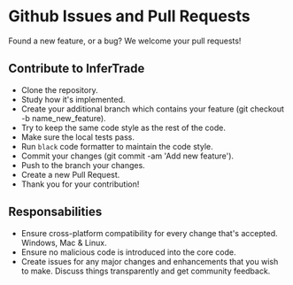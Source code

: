# Github Issues and Pull Requests

Found a new feature, or a bug? We welcome your pull requests!

## Contribute to InferTrade

* Clone the repository.
* Study how it's implemented.
* Create your additional branch which contains your feature (git checkout -b name_new_feature).
* Try to keep the same code style as the rest of the code.
* Make sure the local tests pass.
* Run `black` code formatter to maintain the code style.
* Commit your changes (git commit -am 'Add new feature').
* Push to the branch your changes.
* Create a new Pull Request.
* Thank you for your contribution!

## Responsabilities

* Ensure cross-platform compatibility for every change that's accepted. Windows, Mac & Linux.
* Ensure no malicious code is introduced into the core code.
* Create issues for any major changes and enhancements that you wish to make. Discuss things transparently and get 
  community feedback.
  

